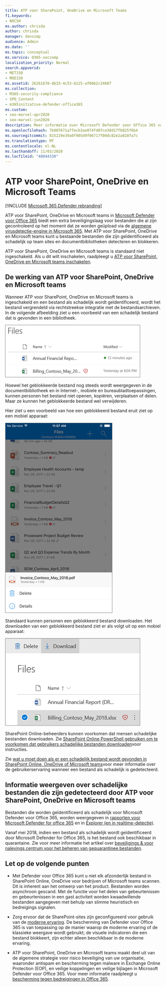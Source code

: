 ```yaml
---
title: ATP voor SharePoint, OneDrive en Microsoft Teams
f1.keywords:
- NOCSH
ms.author: chrisda
author: chrisda
manager: dansimp
audience: Admin
ms.date: ''
ms.topic: conceptual
ms.service: O365-seccomp
localization_priority: Normal
search.appverid:
- MET150
- MOE150
ms.assetid: 26261670-db33-4c53-b125-af0662c34607
ms.collection:
- M365-security-compliance
- SPO_Content
- m365initiative-defender-office365
ms.custom:
- seo-marvel-apr2020
- seo-marvel-jun2020
description: Meer informatie over Microsoft Defender voor Office 365 voor bestanden in SharePoint Online, OneDrive voor bedrijven en Microsoft teams.
ms.openlocfilehash: 7b007671a7fecb3ae074fd07ce38d17fb025f6b4
ms.sourcegitcommit: 815229e39a0f905d9f06717f00dc82e2a028fa7c
ms.translationtype: MT
ms.contentlocale: nl-NL
ms.lasthandoff: 11/03/2020
ms.locfileid: "48844330"
---
```

# <a name="atp-for-sharepoint-onedrive-and-microsoft-teams"></a>ATP voor SharePoint, OneDrive en Microsoft Teams

[!INCLUDE [Microsoft 365 Defender rebranding](../includes/microsoft-defender-for-office.md)]

ATP voor SharePoint, OneDrive en Microsoft teams in [Microsoft Defender voor Office 365](office-365-atp.md) biedt een extra beveiligingslaag voor bestanden die al zijn gecontroleerd op het moment dat ze worden geüpload via de [algemene virusdetectie-engine in Microsoft 365](virus-detection-in-spo.md). Met ATP voor SharePoint, OneDrive en Microsoft teams kunt u bestaande bestanden die zijn geïdentificeerd als schadelijk op team sites en documentbibliotheken detecteren en blokkeren.

ATP voor SharePoint, OneDrive en Microsoft teams is standaard niet ingeschakeld. Als u dit wilt inschakelen, raadpleegt u [ATP voor SharePoint, OneDrive en Microsoft teams inschakelen](turn-on-atp-for-spo-odb-and-teams.md).

## <a name="how-atp-for-sharepoint-onedrive-and-microsoft-teams-works"></a>De werking van ATP voor SharePoint, OneDrive en Microsoft teams

Wanneer ATP voor SharePoint, OneDrive en Microsoft teams is ingeschakeld en een bestand als schadelijk wordt geïdentificeerd, wordt het bestand vergrendeld via rechtstreekse integratie met de bestandsarchieven. In de volgende afbeelding ziet u een voorbeeld van een schadelijk bestand dat is gevonden in een bibliotheek.

![Bestanden in OneDrive voor bedrijven met een gedetecteerde schadelijke versie](../../media/2bba71cc-7ad1-4799-8b9d-d56f923db3a7.png)

Hoewel het geblokkeerde bestand nog steeds wordt weergegeven in de documentbibliotheek en in Internet-, mobiele en bureaubladtoepassingen, kunnen personen het bestand niet openen, kopiëren, verplaatsen of delen. Maar ze kunnen het geblokkeerde bestand wel verwijderen.

Hier ziet u een voorbeeld van hoe een geblokkeerd bestand eruit ziet op een mobiel apparaat:

![Een geblokkeerd bestand verwijderen uit OneDrive voor bedrijven uit de mobiele OneDrive-app](../../media/cb1c1705-fd0a-45b8-9a26-c22503011d54.png)

Standaard kunnen personen een geblokkeerd bestand downloaden. Het downloaden van een geblokkeerd bestand ziet er als volgt uit op een mobiel apparaat:

![Een geblokkeerd bestand downloaden in OneDrive voor bedrijven](../../media/be288a82-bdd8-4371-93d8-1783db3b61bc.png)

SharePoint Online-beheerders kunnen voorkomen dat mensen schadelijke bestanden downloaden. Zie [SharePoint Online PowerShell gebruiken om te voorkomen dat gebruikers schadelijke bestanden downloaden](turn-on-atp-for-spo-odb-and-teams.md#step-2-recommended-use-sharepoint-online-powershell-to-prevent-users-from-downloading-malicious-files)voor instructies.

Zie [wat u moet doen als er een schadelijk bestand wordt gevonden in SharePoint Online, OneDrive of Microsoft teams](https://support.microsoft.com/office/01e902ad-a903-4e0f-b093-1e1ac0c37ad2)voor meer informatie over de gebruikerservaring wanneer een bestand als schadelijk is gedetecteerd.

## <a name="view-information-about-malicious-files-detected-by-atp-for-sharepoint-onedrive-and-microsoft-teams"></a>Informatie weergeven over schadelijke bestanden die zijn gedetecteerd door ATP voor SharePoint, OneDrive en Microsoft teams

Bestanden die worden geïdentificeerd als schadelijk voor Microsoft Defender voor Office 365, worden weergegeven in [rapporten voor Microsoft Defender for office 365](view-reports-for-atp.md) en in [Explorer (en in realtime-detectie)](threat-explorer.md).

Vanaf mei 2018, indien een bestand als schadelijk wordt geïdentificeerd door Microsoft Defender for Office 365, is het bestand ook beschikbaar in quarantaine. Zie voor meer informatie het artikel over [beveiligings & voor nalevings centrum voor het beheren van gequarantinee bestanden](manage-quarantined-messages-and-files.md#microsoft-defender-for-office-365-only-use-the-security--compliance-center-to-manage-quarantined-files).

## <a name="keep-these-points-in-mind"></a>Let op de volgende punten

- Met Defender voor Office 365 kunt u niet elk afzonderlijk bestand in SharePoint Online, OneDrive voor bedrijven of Microsoft teams scannen. Dit is inherent aan het ontwerp van het product. Bestanden worden asynchroon gescand. Met de functie voor het delen van gebeurtenissen en gebeurtenissen in een gast activiteit worden kwaadwillende bestanden aangegeven met behulp van slimme heuristisch en bedreigings signalen.

- Zorg ervoor dat de SharePoint-sites zijn geconfigureerd voor gebruik van de [moderne ervaring](https://docs.microsoft.com/sharepoint/guide-to-sharepoint-modern-experience). De bescherming van Defender voor Office 365 is van toepassing op de manier waarop de moderne ervaring of de klassieke weergave wordt gebruikt; de visuele indicatoren die een bestand blokkeert, zijn echter alleen beschikbaar in de moderne ervaring.

- ATP voor SharePoint, OneDrive en Microsoft teams maakt deel uit van de algemene strategie voor risico beveiliging van uw organisatie, waaronder antispam en bescherming tegen malware in Exchange Online Protection (EOP), en veilige koppelingen en veilige bijlagen in Microsoft Defender voor Office 365. Voor meer informatie raadpleegt u [bescherming tegen bedreigingen in Office 365](protect-against-threats.md).
